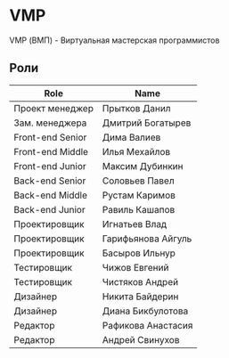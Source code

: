 # VMP
VMP (ВМП) - Виртуальная мастерская программистов

## Роли

 | Role             | Name                     |
 |------------------|--------------------------|
 | Проект менеджер  | Прытков Данил            | 
 | Зам. менеджера   | Дмитрий Богатырев        | 
 | Front-end Senior | Дима Валиев              | 
 | Front-end Middle | Илья Мехайлов            | 
 | Front-end Junior | Максим Дубинкин          | 
 | Back-end Senior  | Соловьев Павел           | 
 | Back-end Middle  | Рустам Каримов           | 
 | Back-end Junior  | Равиль Кашапов           | 
 | Проектировщик    | Игнатьев Влад            |  
 | Проектировщик    | Гарифьянова Айгуль       | 
 | Проектировщик    | Басыров Ильнур           |  
 | Тестировщик      | Чижов Евгений            | 
 | Тестировщик      | Чистяков Андрей          |  
 | Дизайнер         | Никита Байдерин          | 
 | Дизайнер         | Диана Бикбулотова        | 
 | Редактор         | Рафикова Анастасия       | 
 | Редактор         | Андрей Свинухов          | 
